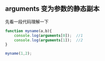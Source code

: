 ## arguments 变为参数的静态副本

先看一段代码理解一下

``` javascript
function myname(a,b){
	console.log(arguments[0]);	//1
	console.log(arguments[1]);	//2
}

myname(1,2);
```